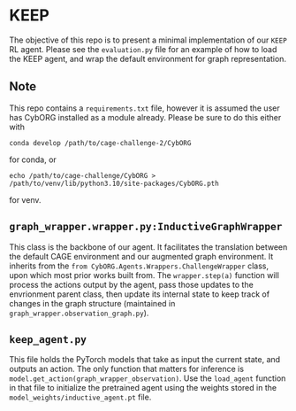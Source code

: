 # KEEP

The objective of this repo is to present a minimal implementation of our `KEEP` RL agent. Please see the `evaluation.py` file for an example of how to load the KEEP agent, and wrap the default environment for graph representation.

## Note

This repo contains a `requirements.txt` file, however it is assumed the user has CybORG installed as a module already. Please be sure to do this either with

    conda develop /path/to/cage-challenge-2/CybORG

for conda, or

    echo /path/to/cage-challenge/CybORG > /path/to/venv/lib/python3.10/site-packages/CybORG.pth

for venv.

## `graph_wrapper.wrapper.py:InductiveGraphWrapper`
This class is the backbone of our agent. It facilitates the translation between the default CAGE environment and our augmented graph environment. It inherits from the `from CybORG.Agents.Wrappers.ChallengeWrapper` class, upon which most prior works built from. The `wrapper.step(a)` function will process the actions output by the agent, pass those updates to the envrionment parent class, then update its internal state to keep track of changes in the graph structure (maintained in `graph_wrapper.observation_graph.py`).

## `keep_agent.py`
This file holds the PyTorch models that take as input the current state, and outputs an action. The only function that matters for inference is `model.get_action(graph_wrapper_observation)`. Use the `load_agent` function in that file to initialize the pretrained agent using the weights stored in the `model_weights/inductive_agent.pt` file.